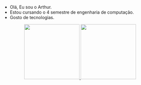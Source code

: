 - Olá, Eu sou o Arthur.
- Estou cursando o 4 semestre de engenharia de computação.
- Gosto de tecnologias.
<div align="center">
  <a href="https://github.com/ArthurLRezende">
  <img height="180em" src="https://github-readme-stats.vercel.app/api?username=ArthurLRezende&show_icons=true&theme=merko&include_all_commits=true&count_private=true"/>
  <img height="180em" src="https://github-readme-stats.vercel.app/api/top-langs/?username=ArthurLRezende&layout=compact&langs_count=7&theme=merko"/>
</div>
<!---
ArthurLRezende/ArthurLRezende is a ✨ special ✨ repository because its `README.md` (this file) appears on your GitHub profile.
You can click the Preview link to take a look at your changes.
--->
